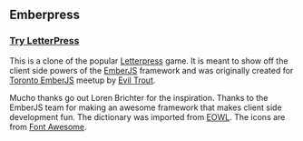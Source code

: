 ## Emberpress

### [Try LetterPress](http://emberpress.eviltrout.com)

This is a clone of the popular [Letterpress](https://itunes.apple.com/ca/app/letterpress-word-game/id526619424?mt=8)
game. It is meant to show off the client side powers of the [EmberJS](http://emberjs.org)
framework and was originally created for [Toronto EmberJS](http://torontoemberjs.com)
meetup by [Evil Trout](http://eviltrout.com).

Mucho thanks go out Loren Brichter for the inspiration. Thanks to the EmberJS 
team for making an awesome framework that makes client side development fun. 
The dictionary was imported from [EOWL](http://dreamsteep.com/projects/the-english-open-word-list.html).
The icons are from [Font Awesome](http://fortawesome.github.com/Font-Awesome).